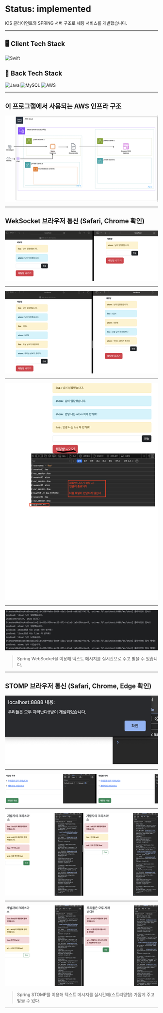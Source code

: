 # Status: implemented

iOS 클라이언트와 SPRING 서버 구조로 채팅 서비스를 개발했습니다.

---

## 🖥️ Client Tech Stack

![Swift](https://img.shields.io/badge/swift-F54A2A?style=for-the-badge&logo=swift&logoColor=white)

## 📔 Back Tech Stack

![Java](https://img.shields.io/badge/java-FF7800?style=for-the-badge&logo=OpenJDK&logoColor=white)
![MySQL](https://img.shields.io/badge/mysql-4479A1?style=for-the-badge&logo=mysql&logoColor=white)
![AWS](https://img.shields.io/badge/aws-FF9900?style=for-the-badge&logo=amazonaws&logoColor=white)

---

## 이 프로그램에서 사용되는 AWS 인프라 구조

![feature](server/images/infra-aws-chat-app.png)

---

## WekSocket 브라우저 통신 (Safari, Chrome 확인)

![feature](server/images/open-chat-room.png)

---

![feature](server/images/communication-chat-room.png)

---

![feature](server/images/exit-chat-room.png)

---

![feature](server/images/server-chat-log.png)


> Spring WebSocket을 이용해 텍스트 메시지를 실시간으로 주고 받을 수 있습니다.

---

## STOMP 브라우저 통신 (Safari, Chrome, Edge 확인)

![feature](server/images/notification-chat-room.png)

---

![feature](server/images/create-chat-room.png)

---

![feature](server/images/same-chat-room-communication.png)

---

![feature](server/images/another-chat-room-communication.png)

> Spring STOMP를 이용해 텍스트 메시지를 실시간에(스트리밍형) 가깝게 주고 받을 수 있다.

---